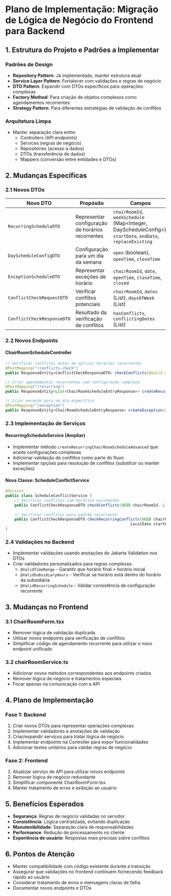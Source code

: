 # Plano de Implementação: Migração de Lógica de Negócio do Frontend para Backend

## 1. Estrutura do Projeto e Padrões a Implementar

### Padrões de Design
- **Repository Pattern**: Já implementado, manter estrutura atual
- **Service Layer Pattern**: Fortalecer com validações e regras de negócio
- **DTO Pattern**: Expandir com DTOs específicos para operações complexas
- **Factory Method**: Para criação de objetos complexos como agendamentos recorrentes
- **Strategy Pattern**: Para diferentes estratégias de validação de conflitos

### Arquitetura Limpa
- Manter separação clara entre:
  - Controllers (API endpoints)
  - Services (regras de negócio)
  - Repositories (acesso a dados)
  - DTOs (transferência de dados)
  - Mappers (conversão entre entidades e DTOs)

## 2. Mudanças Específicas

### 2.1 Novos DTOs
| Novo DTO | Propósito | Campos |
|----------|-----------|--------|
| `RecurringScheduleDTO` | Representar configuração de horários recorrentes | `chairRoomId`, `weekSchedule` (Map<Integer, DayScheduleConfig>), `startDate`, `endDate`, `replaceExisting` |
| `DayScheduleConfigDTO` | Configuração para um dia da semana | `open` (boolean), `openTime`, `closeTime` |
| `ExceptionScheduleDTO` | Representar exceções de horário | `chairRoomId`, `date`, `openTime`, `closeTime`, `closed` |
| `ConflictCheckRequestDTO` | Verificar conflitos potenciais | `chairRoomId`, `dates` (List<LocalDate>), `daysOfWeek` (List<Integer>) |
| `ConflictCheckResponseDTO` | Resultado da verificação de conflitos | `hasConflicts`, `conflictingDates` (List<LocalDate>) |

### 2.2 Novos Endpoints

#### ChairRoomScheduleController
```java
// Verificar conflitos antes de aplicar horários recorrentes
@PostMapping("/conflicts-check")
public ResponseEntity<ConflictCheckResponseDTO> checkConflicts(@Valid @RequestBody ConflictCheckRequestDTO request)

// Criar agendamentos recorrentes com configuração complexa
@PostMapping("/recurring")
public ResponseEntity<List<ChairRoomScheduleEntryResponse>> createRecurring(@Valid @RequestBody RecurringScheduleDTO request)

// Criar exceção para um dia específico
@PostMapping("/exception")
public ResponseEntity<ChairRoomScheduleEntryResponse> createException(@Valid @RequestBody ExceptionScheduleDTO request)
```

### 2.3 Implementação de Serviços

#### RecurringScheduleService (Ampliar)
- Implementar método `createRecurringChairRoomScheduleAdvanced` que aceite configurações complexas
- Adicionar validação de conflitos como parte do fluxo
- Implementar opções para resolução de conflitos (substituir ou manter exceções)

#### Nova Classe: ScheduleConflictService
```java
@Service
public class ScheduleConflictService {
    // Verificar conflitos com horários existentes
    public ConflictCheckResponseDTO checkConflicts(UUID chairRoomId, List<LocalDate> dates, boolean includeCustomized)
    
    // Verificar conflitos para padrão recorrente
    public ConflictCheckResponseDTO checkRecurringConflicts(UUID chairRoomId, List<Integer> daysOfWeek, 
                                                       LocalDate startDate, LocalDate endDate)
}
```

### 2.4 Validações no Backend
- Implementar validações usando anotações do Jakarta Validation nos DTOs
- Criar validadores personalizados para regras complexas:
  - `@ValidTimeRange` - Garantir que horário final > horário inicial
  - `@ValidSubsidiaryHours` - Verificar se horário está dentro do horário da subsidiária
  - `@ValidRecurringSchedule` - Validar consistência de configuração recorrente

## 3. Mudanças no Frontend

### 3.1 ChairRoomForm.tsx
- Remover lógica de validação duplicada
- Utilizar novos endpoints para verificação de conflitos
- Simplificar código de agendamento recorrente para utilizar o novo endpoint unificado

### 3.2 chairRoomService.ts
- Adicionar novos métodos correspondentes aos endpoints criados
- Remover lógica de negócio e tratamentos especiais
- Focar apenas na comunicação com a API

## 4. Plano de Implementação

### Fase 1: Backend
1. Criar novos DTOs para representar operações complexas
2. Implementar validadores e anotações de validação
3. Criar/expandir serviços para tratar lógica de negócio
4. Implementar endpoints na Controller para expor funcionalidades
5. Adicionar testes unitários para validar regras de negócio

### Fase 2: Frontend
1. Atualizar serviço de API para utilizar novos endpoints
2. Remover lógica de negócio redundante
3. Simplificar componente ChairRoomForm.tsx
4. Manter tratamento de erros e exibição ao usuário

## 5. Benefícios Esperados
- **Segurança**: Regras de negócio validadas no servidor
- **Consistência**: Lógica centralizada, evitando duplicação
- **Manutenibilidade**: Separação clara de responsabilidades
- **Performance**: Redução de processamento no cliente
- **Experiência de usuário**: Respostas mais precisas sobre conflitos

## 6. Pontos de Atenção
- Manter compatibilidade com código existente durante a transição
- Assegurar que validações no frontend continuem fornecendo feedback rápido ao usuário
- Considerar tratamento de erros e mensagens claras de falha
- Documentar novos endpoints e DTOs